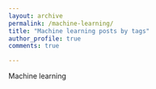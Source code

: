 ```yaml
---
layout: archive
permalink: /machine-learning/
title: "Machine learning posts by tags"
author_profile: true
comments: true

---
```



Machine learning 